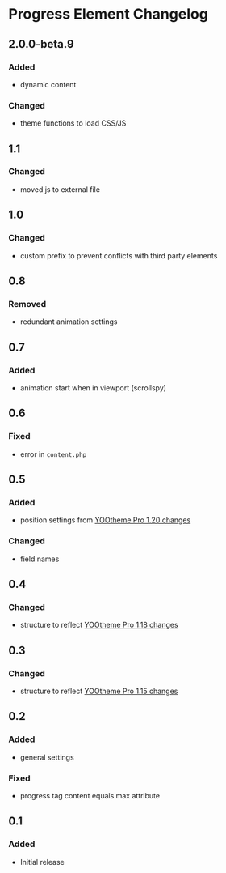 # Progress Element Changelog

## 2.0.0-beta.9

### Added

- dynamic content

### Changed

- theme functions to load CSS/JS

## 1.1

### Changed

- moved js to external file

## 1.0

### Changed

- custom prefix to prevent conflicts with third party elements

## 0.8

### Removed

- redundant animation settings

## 0.7

### Added

- animation start when in viewport (scrollspy)

## 0.6

### Fixed

- error in `content.php`

## 0.5

### Added

- position settings from [YOOtheme Pro 1.20 changes](https://yootheme.com/blog/2019/05/17/yootheme-pro-1.20-released)

### Changed

- field names

## 0.4

### Changed

- structure to reflect [YOOtheme Pro 1.18 changes](https://yootheme.com/blog/2019/01/31/yootheme-pro-1.18-released)

## 0.3

### Changed

- structure to reflect [YOOtheme Pro 1.15 changes](https://yootheme.com/blog/2018/09/25/yootheme-pro-115-released)

## 0.2

### Added

- general settings

### Fixed

- progress tag content equals max attribute

## 0.1

### Added

- Initial release
